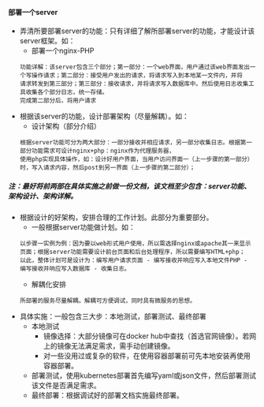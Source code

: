 #### 部署一个server
-   弄清所要部署server的功能：只有详细了解所部署server的功能，才能设计该server框架。如：
    -   部署一个nginx-PHP
    ```
    功能详解：该server包含三个部分；第一部分：一个web界面，用户通过该web界面发出一个写操作请求；第二部分：接受用户发出的请求，将请求写入到本地某一文件内，并将
    请求转发到第三部分；第三部分：接收请求，并将请求写入数据库中。然后使用日志收集工具收集各个部分日志，统一存储。
    完成第二部分后，将用户请求
    ```
-   根据该server的功能，设计部署架构（尽量解耦）。如：
    -   设计架构（部分介绍）
    ```
    根据server功能可分为两大部分：一部分接收并相应请求，另一部分收集日志。根据第一部分功能需求可设计nginx+php：nginx作为代理服务器，
    使用php实现具体操作，如：设计好用户界面，当用户访问界面一（上一步骤的第一部分）时，写入请求内容，然后post到另一界面（上一步骤的第二部分）；
    ```
##### 注：最好将前两部在具体实施之前做一份文档，该文档至少包含：server功能、架构设计、架构详解。
-   根据设计的好架构，安排合理的工作计划。此部分为重要部分。
    -   一般根据server功能做计划。如：
    ```
    以步骤一实例为例：因为要以web形式用户使用，所以需选择nginx或apache其一来显示页面；根据server功能需要设计前台页面和后台处理程序，所以需要编写HTML+php；
    以此，整体计划可是设计为：编写用户请求页面 - 编写接收并响应写入本地文件PHP - 编写接收并响应写入数据库 - 收集日志。
    ```
    -   解耦化安排
    ```
    所部署的服务尽量解耦。解耦可方便调试，同时具有微服务的思想。
    ```
-   具体实施：一般包含三大步：本地测试，部署测试、最终部署
    -   本地测试
        -   镜像选择：大部分镜像可在docker hub中查找（首选官网镜像）。若网上的镜像无法满足需求，需手动创建镜像。
        -   对一些没用过或复杂的软件，在使用容器部署前可先本地安装再使用容器部署。
    -   部署测试，使用kubernetes部署首先编写yaml或json文件，然后部署测试该文件是否满足需求。
    -   最终部署：根据调试好的部署文档实施最终部署。
    
   